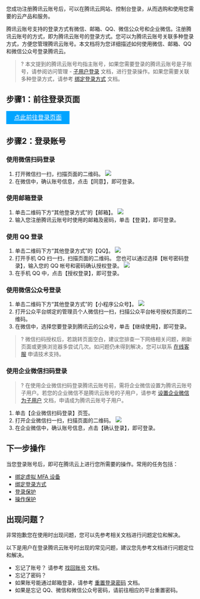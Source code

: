 您成功注册腾讯云账号后，可以在腾讯云网站、控制台登录，从而选购和使用您需要的云产品和服务。

腾讯云账号支持的登录方式有微信、邮箱、QQ、微信公众号和企业微信。注册腾讯云账号的方式，即为腾讯云账号的登录方式。您可以为腾讯云账号关联多种登录方式，方便您管理腾讯云账号。本文档将为您详细描述如何使用微信、邮箱、QQ 和微信公众号登录腾讯云。

>? 本文提到的腾讯云账号均指主账号，如果您需要登录的腾讯云账号是子账号，请参阅访问管理 - [子用户登录](https://cloud.tencent.com/document/product/598/39133) 文档，进行登录操作。如果您需要关联多种登录方式，请参考 [绑定登录方式](https://cloud.tencent.com/document/product/378/14608) 文档。
>

## 步骤1：前往登录页面

<div style="background-color:#00A4FF; width: 170px; height: 35px; line-height:35px; text-align:center;"><a href="https://cloud.tencent.com/login" target="_blank"  style="color: white; font-size:16px;">点此前往登录页面</a></div>

## 步骤2：登录账号
### 使用微信扫码登录

1. 打开微信扫一扫，扫描页面的二维码。
![](https://main.qcloudimg.com/raw/7b3c925e443c60a033802f52e5d69d45.png)
2. 在微信中，确认账号信息，点击【同意】，即可登录。

### 使用邮箱登录

1. 单击二维码下方“其他登录方式”的【邮箱】。
![](https://main.qcloudimg.com/raw/ca9641c27aacfbd76672179e08c2e31a.png)
2. 输入您注册腾讯云账号时使用的邮箱及密码，单击【登录】，即可登录。


### 使用 QQ 登录

1. 单击二维码下方“其他登录方式”的【QQ】。
![](https://main.qcloudimg.com/raw/5f2abbf5339489f5ab23105bd1e6047a.png)
2. 打开手机 QQ 扫一扫，扫描页面的二维码。
您也可以通过选择【帐号密码登录】，输入您的 QQ 帐号和密码确认授权登录。
![](https://main.qcloudimg.com/raw/5db47c87f8a46fba5033fe5ed1a7f4e4.png)
3. 在手机 QQ 中，点击【授权登录】，即可登录。

### 使用微信公众号登录
1. 单击二维码下方“其他登录方式”的【小程序公众号】。
![](https://main.qcloudimg.com/raw/08d77192eeda5b59deead21fced60b70.png)
2. 打开公众平台绑定的管理员个人微信扫一扫，扫描公众平台帐号授权页面的二维码。
3. 在微信中，选择您要登录到腾讯云的公众号，单击【继续使用】，即可登录。
>? 微信扫码授权后，若跳转页面空白，建议您排查一下网络相关问题，刷新页面或更换浏览器多尝试几次。如问题仍未得到解决，您可以联系 [在线客服](https://cloud.tencent.com/act/event/Online_service) 申请技术支持。
>

### 使用企业微信扫码登录

>? 在使用企业微信扫码登录腾讯云账号前，需将企业微信设置为腾讯云账号子用户。若您的企业微信不是腾讯云账号的子用户，请参考 [设置企业微信为子用户](https://cloud.tencent.com/document/product/378/38405) 文档，申请成为腾讯云账号子用户。
>

1. 单击【企业微信扫码登录】页签。
2. 打开企业微信扫一扫，扫描页面的二维码。
![](https://main.qcloudimg.com/raw/f269617b81bfb54e09a8fb260089633c.png)
3. 在企业微信中，确认账号信息，点击【确认登录】，即可登录。

## 下一步操作

当您登录账号后，即可在腾讯云上进行您所需要的操作。常用的任务包括：
- [绑定虚拟 MFA 设备](https://cloud.tencent.com/document/product/378/55649)
- [绑定登录方式](https://cloud.tencent.com/document/product/378/14608)
- [登录保护](https://cloud.tencent.com/document/product/378/8392)
- [操作保护](https://cloud.tencent.com/document/product/378/10740)


## 出现问题？

非常抱歉您在使用时出现问题，您可以先参考相关文档进行问题定位和解决。

以下是用户在登录腾讯云账号时出现的常见问题，建议您先参考文档进行问题定位和解决。
- 忘记了账号？
请参考 [找回账号](https://cloud.tencent.com/document/product/378/43096) 文档。
- 忘记了密码？
 - 如果账号能通过邮箱登录，请参考 [重置登录密码](https://cloud.tencent.com/document/product/378/43095) 文档。
 - 如果是忘记 QQ、微信和微信公众号密码，请前往相应的平台重置密码。

